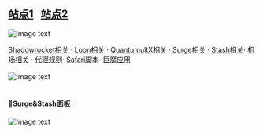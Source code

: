 ## [站点1](https://whatshub.top) &nbsp;&nbsp;[站点2](https://yfamily.vercel.app)       

![Image text](https://github.com/deezertidal/shadowrocket-rules/blob/main/IMG/award.jpg?raw=ture)   

[Shadowrocket相关](https://whatshub.top/shadowrocket.html) · [Loon相关](https://whatshub.top/loon.html) · [QuantumultX相关](https://whatshub.top/quantumultx.html) · [Surge相关](https://whatshub.top/surge.html) · [Stash相关](https://whatshub.top/stash.html)· [机场相关](https://whatshub.top/airport.html) · [代理规则](https://yfamilyvercel.app/rule.html)· [Safari脚本](https://whatshub.top/script.html)· [巨魔应用](https://whatshub.top/troll.html)  
<br>
![Image text](https://github.com/deezertidal/shadowrocket-rules/blob/main/IMG/shot1.png)  
<br>  
#### 🔔Surge&Stash面板
![Image text](https://raw.githubusercontent.com/deezertidal/Surge_Module/master/files/panel.png)  

